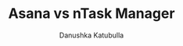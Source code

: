 ---
is_programmatic_layout_6: true
draft: false
title: "Asana vs nTask Manager"
snippet: "Asana vs nTask Manager"
image:
  src: /images/pseo/asana-vs-ntask-manager.png
  alt: "task management, collaboration, productivity, project planning"
publishDate: 2024-12-25
category: ""
author: "Danushka Katubulla"
tags:
  - "Productivity"
  - "Project Management"
  - "Team"
tools:
  Asana:
    sub_title: "Simplifying Team Collaboration"
    main_content: "Asana is known for its intuitive interface and straightforward approach to task management. It's perfect for teams looking for a tool that prioritizes simplicity without sacrificing essential project-tracking features. From creating task boards to assigning deadlines, Asana shines in its ability to keep projects moving seamlessly. However, some users find its features limiting when it comes to advanced customization or scalability for larger, more complex workflows."
    features: ["Visual project views, including timelines, boards, and calendars.", "Simple task assignment with due dates and priority levels.", "Integration with tools like Slack, Google Workspace, and Microsoft Teams.", "Easy-to-use mobile app for project updates on the go."]
    analytics_rate: "⭐⭐⭐⭐⭐"
    analytics_review: "Clear and effective"
    customization_rate: "⭐⭐⭐"
    customization_review: "Basic customization"
    collaboration_features_rate: "⭐⭐⭐⭐"
    collaboration_features_review: "Strong collaboration tools"
    self_hosted: false
    open_source: false
    pricing: "Free & Paid plans"
  nTask Manager:
    sub_title: "Streamlined Task Management"
    main_content: "nTask Manager is designed for teams looking for a comprehensive project management solution with robust features. It offers tools for task management, time tracking, and collaboration, making it suitable for both small teams and larger organizations. While its interface may not be as polished as Asana's, nTask provides powerful functionalities that cater to a variety of project management needs."
    features: ["Task management with subtasks, priorities, and deadlines.", "Time tracking and reporting features.", "Collaboration tools including discussions and file sharing.", "Integration with various apps and services for enhanced productivity."]
    analytics_rate: "⭐⭐⭐⭐"
    analytics_review: "Effective and detailed"
    customization_rate: "⭐⭐⭐⭐"
    customization_review: "Good customization options"
    collaboration_features_rate: "⭐⭐⭐⭐⭐"
    collaboration_features_review: "Excellent team collaboration features"
    self_hosted: false
    open_source: false
    pricing: "Free & Paid plans"
description: Discover the best project management tools for your business. Compare Asana, nTask Manager, and Worklenz to find the perfect solution for your team's needs.
related: [asana-vs-timecamp, asana-vs-proworkflow, asana-vs-calendar, asana-vs-teamweek]
---